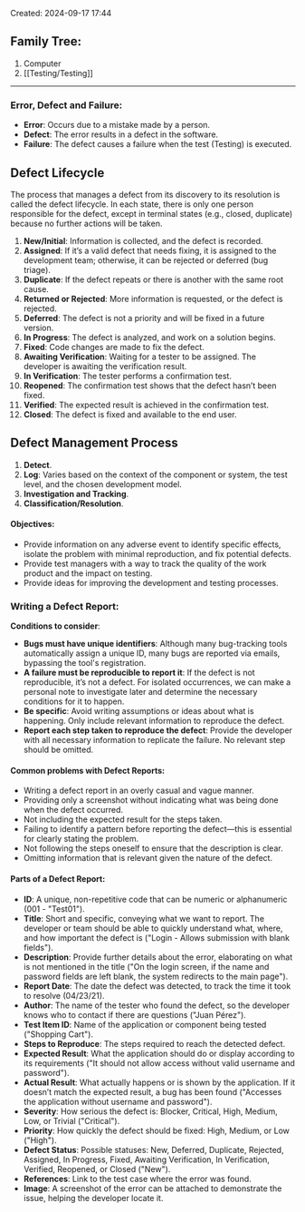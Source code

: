 Created: 2024-09-17 17:44
## Family Tree:
1. Computer
2. [[Testing/Testing]]
-- -
### Error, Defect and Failure:
- **Error**: Occurs due to a mistake made by a person.
- **Defect**: The error results in a defect in the software.
- **Failure**: The defect causes a failure when the test (Testing) is executed.
## Defect Lifecycle
The process that manages a defect from its discovery to its resolution is called the defect lifecycle. In each state, there is only one person responsible for the defect, except in terminal states (e.g., closed, duplicate) because no further actions will be taken.
1. **New/Initial**: Information is collected, and the defect is recorded.
2. **Assigned**: If it’s a valid defect that needs fixing, it is assigned to the development team; otherwise, it can be rejected or deferred (bug triage).
3. **Duplicate**: If the defect repeats or there is another with the same root cause.
4. **Returned or Rejected**: More information is requested, or the defect is rejected.
5. **Deferred**: The defect is not a priority and will be fixed in a future version.
6. **In Progress**: The defect is analyzed, and work on a solution begins.
7. **Fixed**: Code changes are made to fix the defect.
8. **Awaiting Verification**: Waiting for a tester to be assigned. The developer is awaiting the verification result.
9. **In Verification**: The tester performs a confirmation test.
10. **Reopened**: The confirmation test shows that the defect hasn’t been fixed.
11. **Verified**: The expected result is achieved in the confirmation test.
12. **Closed**: The defect is fixed and available to the end user.
## Defect Management Process
1. **Detect**.
2. **Log**: Varies based on the context of the component or system, the test level, and the chosen development model.
3. **Investigation and Tracking**.
4. **Classification/Resolution**.
#### Objectives:
- Provide information on any adverse event to identify specific effects, isolate the problem with minimal reproduction, and fix potential defects.
- Provide test managers with a way to track the quality of the work product and the impact on testing.
- Provide ideas for improving the development and testing processes.
### Writing a Defect Report:
**Conditions to consider**:
- **Bugs must have unique identifiers**: Although many bug-tracking tools automatically assign a unique ID, many bugs are reported via emails, bypassing the tool's registration.
- **A failure must be reproducible to report it**: If the defect is not reproducible, it’s not a defect. For isolated occurrences, we can make a personal note to investigate later and determine the necessary conditions for it to happen.
- **Be specific**: Avoid writing assumptions or ideas about what is happening. Only include relevant information to reproduce the defect.
- **Report each step taken to reproduce the defect**: Provide the developer with all necessary information to replicate the failure. No relevant step should be omitted.
#### Common problems with Defect Reports:
- Writing a defect report in an overly casual and vague manner.
- Providing only a screenshot without indicating what was being done when the defect occurred.
- Not including the expected result for the steps taken.
- Failing to identify a pattern before reporting the defect—this is essential for clearly stating the problem.
- Not following the steps oneself to ensure that the description is clear.
- Omitting information that is relevant given the nature of the defect.
#### Parts of a Defect Report:
- **ID**: A unique, non-repetitive code that can be numeric or alphanumeric (001 - "Test01").
- **Title**: Short and specific, conveying what we want to report. The developer or team should be able to quickly understand what, where, and how important the defect is ("Login - Allows submission with blank fields").
- **Description**: Provide further details about the error, elaborating on what is not mentioned in the title ("On the login screen, if the name and password fields are left blank, the system redirects to the main page").
- **Report Date**: The date the defect was detected, to track the time it took to resolve (04/23/21).
- **Author**: The name of the tester who found the defect, so the developer knows who to contact if there are questions ("Juan Pérez").
- **Test Item ID**: Name of the application or component being tested ("Shopping Cart").
- **Steps to Reproduce**: The steps required to reach the detected defect.
- **Expected Result**: What the application should do or display according to its requirements ("It should not allow access without valid username and password").
- **Actual Result**: What actually happens or is shown by the application. If it doesn’t match the expected result, a bug has been found ("Accesses the application without username and password").
- **Severity**: How serious the defect is: Blocker, Critical, High, Medium, Low, or Trivial ("Critical").
- **Priority**: How quickly the defect should be fixed: High, Medium, or Low ("High").
- **Defect Status**: Possible statuses: New, Deferred, Duplicate, Rejected, Assigned, In Progress, Fixed, Awaiting Verification, In Verification, Verified, Reopened, or Closed ("New").
- **References**: Link to the test case where the error was found.
- **Image**: A screenshot of the error can be attached to demonstrate the issue, helping the developer locate it.
